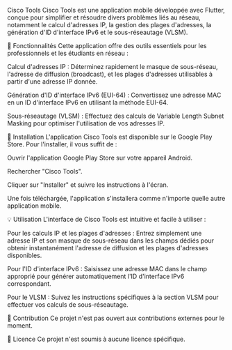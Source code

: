 Cisco Tools
Cisco Tools est une application mobile développée avec Flutter, conçue pour simplifier et résoudre divers problèmes liés au réseau, notamment le calcul d'adresses IP, la gestion des plages d'adresses, la génération d'ID d'interface IPv6 et le sous-réseautage (VLSM).

🚀 Fonctionnalités
Cette application offre des outils essentiels pour les professionnels et les étudiants en réseau :

Calcul d'adresses IP : Déterminez rapidement le masque de sous-réseau, l'adresse de diffusion (broadcast), et les plages d'adresses utilisables à partir d'une adresse IP donnée.

Génération d'ID d'interface IPv6 (EUI-64) : Convertissez une adresse MAC en un ID d'interface IPv6 en utilisant la méthode EUI-64.

Sous-réseautage (VLSM) : Effectuez des calculs de Variable Length Subnet Masking pour optimiser l'utilisation de vos adresses IP.

📱 Installation
L'application Cisco Tools est disponible sur le Google Play Store. Pour l'installer, il vous suffit de :

Ouvrir l'application Google Play Store sur votre appareil Android.

Rechercher "Cisco Tools".

Cliquer sur "Installer" et suivre les instructions à l'écran.

Une fois téléchargée, l'application s'installera comme n'importe quelle autre application mobile.

💡 Utilisation
L'interface de Cisco Tools est intuitive et facile à utiliser :

Pour les calculs IP et les plages d'adresses : Entrez simplement une adresse IP et son masque de sous-réseau dans les champs dédiés pour obtenir instantanément l'adresse de diffusion et les plages d'adresses disponibles.

Pour l'ID d'interface IPv6 : Saisissez une adresse MAC dans le champ approprié pour générer automatiquement l'ID d'interface IPv6 correspondant.

Pour le VLSM : Suivez les instructions spécifiques à la section VLSM pour effectuer vos calculs de sous-réseautage.

🤝 Contribution
Ce projet n'est pas ouvert aux contributions externes pour le moment.

📄 Licence
Ce projet n'est soumis à aucune licence spécifique.